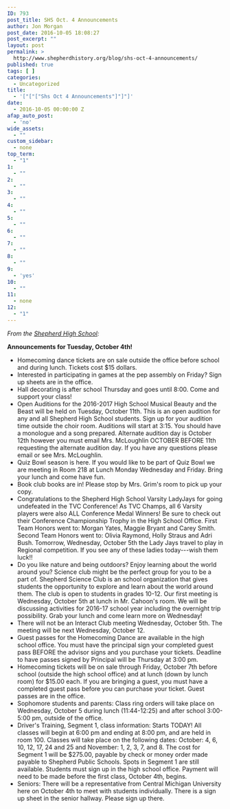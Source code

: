 ```yaml
---
ID: 793
post_title: SHS Oct. 4 Announcements
author: Jon Morgan
post_date: 2016-10-05 18:08:27
post_excerpt: ""
layout: post
permalink: >
  http://www.shepherdhistory.org/blog/shs-oct-4-announcements/
published: true
tags: [ ]
categories:
  - Uncategorized
title:
  - '["["["Shs Oct 4 Announcements"]"]"]'
date:
  - 2016-10-05 00:00:00 Z
afap_auto_post:
  - 'no'
wide_assets:
  - ""
custom_sidebar:
  - none
top_term:
  - "1"
1:
  - ""
2:
  - ""
3:
  - ""
4:
  - ""
5:
  - ""
6:
  - ""
7:
  - ""
8:
  - ""
9:
  - 'yes'
10:
  - ""
11:
  - none
12:
  - "1"
---
```

*From the [Shepherd High School](http://www.shepherdhistory.org/business-directory/name/shepherd-high-school/):*

**Announcements for Tuesday, October 4th!**
* Homecoming dance tickets are on sale outside the office before school and during lunch. Tickets cost $15 dollars.
* Interested in participating in games at the pep assembly on Friday? Sign up sheets are in the office.
* Hall decorating is after school Thursday and goes until 8:00. Come and support your class!
* Open Auditions for the 2016-2017 High School Musical Beauty and the Beast will be held on Tuesday, October 11th. This is an open audition for any and all Shepherd High School students. Sign up for your audition time outside the choir room. Auditions will start at 3:15. You should have a monologue and a song prepared. Alternate audition day is October 12th however you must email Mrs. McLoughlin OCTOBER BEFORE 11th requesting the alternate audition day. If you have any questions please email or see Mrs. McLoughlin.
* Quiz Bowl season is here. If you would like to be part of Quiz Bowl we are meeting in Room 218 at Lunch Monday Wednesday and Friday. Bring your lunch and come have fun.
* Book club books are in! Please stop by Mrs. Grim's room to pick up your copy.
* Congratulations to the Shepherd High School Varsity LadyJays for going undefeated in the TVC Conference! As TVC Champs, all 6 Varsity players were also ALL Conference Medal Winners! Be sure to check out their Conference Championship Trophy in the High School Office. First Team Honors went to: Morgan Yates, Maggie Bryant and Carey Smith. Second Team Honors went to: Olivia Raymond, Holly Straus and Adri Bush. Tomorrow, Wednesday, October 5th the Lady Jays travel to play in Regional competition. If you see any of these ladies today---wish them luck!!
* Do you like nature and being outdoors? Enjoy learning about the world around you? Science club might be the perfect group for you to be a part of. Shepherd Science Club is an school organization that gives students the opportunity to explore and learn about the world around them. The club is open to students in grades 10-12. Our first meeting is Wednesday, October 5th at lunch in Mr. Cahoon's room. We will be discussing activities for 2016-17 school year including the overnight trip possibility. Grab your lunch and come learn more on Wednesday!
* There will not be an Interact Club meeting Wednesday, October 5th. The meeting will be next Wednesday, October 12.
* Guest passes for the Homecoming Dance are available in the high school office. You must have the principal sign your completed guest pass BEFORE the advisor signs and you purchase your tickets. Deadline to have passes signed by Principal will be Thursday at 3:00 pm.
* Homecoming tickets will be on sale through Friday, October 7th before school (outside the high school office) and at lunch (down by lunch room) for $15.00 each. If you are bringing a guest, you must have a completed guest pass before you can purchase your ticket. Guest passes are in the office.
* Sophomore students and parents: Class ring orders will take place on Wednesday, October 5 during lunch (11:44-12:25) and after school 3:00-5:00 pm, outside of the office.
* Driver's Training, Segment 1, class information: Starts TODAY! All classes will begin at 6:00 pm and ending at 8:00 pm, and are held in room 100. Classes will take place on the following dates: October: 4, 6, 10, 12, 17, 24 and 25 and November: 1, 2, 3, 7, and 8. The cost for Segment 1 will be $275.00, payable by check or money order made payable to Shepherd Public Schools. Spots in Segment 1 are still available. Students must sign up in the high school office. Payment will need to be made before the first class, October 4th, begins.
* Seniors: There will be a representative from Central Michigan University here on October 4th to meet with students individually. There is a sign up sheet in the senior hallway. Please sign up there.